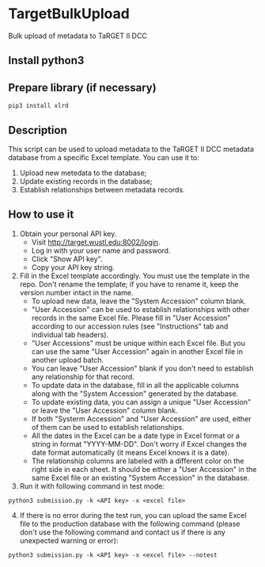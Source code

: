 # TargetBulkUpload
Bulk upload of metadata to TaRGET II DCC

## Install python3

## Prepare library (if necessary)
```
pip3 install xlrd
```

## Description
This script can be used to upload metadata to the TaRGET II DCC metadata database from a specific Excel template. 
You can use it to:
1. Upload new metedata to the database;
2. Update existing records in the database;
3. Establish relationships between metadata records.

## How to use it
1. Obtain your personal API key.
	* Visit http://target.wustl.edu:8002/login.
	* Log in with your user name and password.
	* Click "Show API key".
	* Copy your API key string.
2. Fill in the Excel template accordingly. You must use the template in the repo. Don't rename the template; if you have to rename it, keep the version number intact in the name.
	* To upload new data, leave the "System Accession" column blank.
	* "User Accession" can be used to establish relationships with other records in the same Excel file. Please fill in "User Accession" according to our accession rules (see "Instructions" tab and individual tab headers).
	* "User Accessions" must be unique within each Excel file. But you can use the same "User Accession" again in another Excel file in another upload batch.
	* You can leave "User Accession" blank if you don't need to establish any relationship for that record.
	* To update data in the database, fill in all the applicable columns along with the "System Accession" generated by the database.
	* To update existing data, you can assign a unique "User Accession" or leave the "User Accession" column blank.
	* If both "Systerm Accession" and "User Accession" are used, either of them can be used to establish relationships.
	* All the dates in the Excel can be a date type in Excel format or a string in format "YYYY-MM-DD". Don't worry if Excel changes the date format automatically (it means Excel knows it is a date).
	* The relationship columns are labeled with a different color on the right side in each sheet. It should be either a "User Accession" in the same Excel file or an existing "System Accession" in the database.
3. Run it with following command in test mode:
```
python3 submission.py -k <API key> -x <excel file>
```
4. If there is no error during the test run, you can upload the same Excel file to the production database with the following command (please don't use the following command and contact us if there is any unexpected warning or error):
```
python3 submission.py -k <API key> -x <excel file> --notest
```
